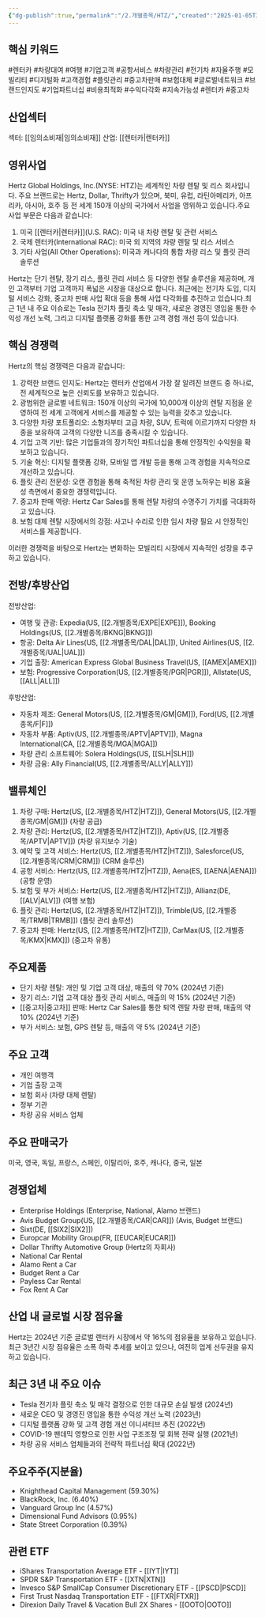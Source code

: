 ```yaml
---
{"dg-publish":true,"permalink":"/2.개별종목/HTZ/","created":"2025-01-05T20:54:26.099+09:00","updated":"2025-06-03T20:05:59.476+09:00"}
---
```


## 핵심 키워드

#렌터카 #차량대여 #여행 #기업고객 #공항서비스 #차량관리 #전기차 #자율주행 #모빌리티 #디지털화 #고객경험 #플릿관리 #중고차판매 #보험대체 #글로벌네트워크 #브랜드인지도 #기업파트너십 #비용최적화 #수익다각화 #지속가능성 #렌터카 #중고차 

## 산업섹터

섹터: [[임의소비재\|임의소비재]]
산업: [[렌터카\|렌터카]]

## 영위사업

Hertz Global Holdings, Inc.(NYSE: HTZ)는 세계적인 차량 렌탈 및 리스 회사입니다. 주요 브랜드로는 Hertz, Dollar, Thrifty가 있으며, 북미, 유럽, 라틴아메리카, 아프리카, 아시아, 호주 등 전 세계 150개 이상의 국가에서 사업을 영위하고 있습니다.주요 사업 부문은 다음과 같습니다:

1. 미국 [[렌터카\|렌터카]](U.S. RAC): 미국 내 차량 렌탈 및 관련 서비스
2. 국제 렌터카(International RAC): 미국 외 지역의 차량 렌탈 및 리스 서비스
3. 기타 사업(All Other Operations): 미국과 캐나다의 통합 차량 리스 및 플릿 관리 솔루션

Hertz는 단기 렌탈, 장기 리스, 플릿 관리 서비스 등 다양한 렌탈 솔루션을 제공하며, 개인 고객부터 기업 고객까지 폭넓은 시장을 대상으로 합니다. 최근에는 전기차 도입, 디지털 서비스 강화, 중고차 판매 사업 확대 등을 통해 사업 다각화를 추진하고 있습니다.최근 1년 내 주요 이슈로는 Tesla 전기차 플릿 축소 및 매각, 새로운 경영진 영입을 통한 수익성 개선 노력, 그리고 디지털 플랫폼 강화를 통한 고객 경험 개선 등이 있습니다.

## 핵심 경쟁력

Hertz의 핵심 경쟁력은 다음과 같습니다:

1. 강력한 브랜드 인지도: Hertz는 렌터카 산업에서 가장 잘 알려진 브랜드 중 하나로, 전 세계적으로 높은 신뢰도를 보유하고 있습니다.
2. 광범위한 글로벌 네트워크: 150개 이상의 국가에 10,000개 이상의 렌탈 지점을 운영하여 전 세계 고객에게 서비스를 제공할 수 있는 능력을 갖추고 있습니다.
3. 다양한 차량 포트폴리오: 소형차부터 고급 차량, SUV, 트럭에 이르기까지 다양한 차종을 보유하여 고객의 다양한 니즈를 충족시킬 수 있습니다.
4. 기업 고객 기반: 많은 기업들과의 장기적인 파트너십을 통해 안정적인 수익원을 확보하고 있습니다.
5. 기술 혁신: 디지털 플랫폼 강화, 모바일 앱 개발 등을 통해 고객 경험을 지속적으로 개선하고 있습니다.
6. 플릿 관리 전문성: 오랜 경험을 통해 축적된 차량 관리 및 운영 노하우는 비용 효율성 측면에서 중요한 경쟁력입니다.
7. 중고차 판매 역량: Hertz Car Sales를 통해 렌탈 차량의 수명주기 가치를 극대화하고 있습니다.
8. 보험 대체 렌탈 시장에서의 강점: 사고나 수리로 인한 임시 차량 필요 시 안정적인 서비스를 제공합니다.

이러한 경쟁력을 바탕으로 Hertz는 변화하는 모빌리티 시장에서 지속적인 성장을 추구하고 있습니다.

## 전방/후방산업

전방산업:

- 여행 및 관광: Expedia(US, [[2.개별종목/EXPE\|EXPE]]), Booking Holdings(US, [[2.개별종목/BKNG\|BKNG]])
- 항공: Delta Air Lines(US, [[2.개별종목/DAL\|DAL]]), United Airlines(US, [[2.개별종목/UAL\|UAL]])
- 기업 출장: American Express Global Business Travel(US, [[AMEX\|AMEX]])
- 보험: Progressive Corporation(US, [[2.개별종목/PGR\|PGR]]), Allstate(US, [[ALL\|ALL]])

후방산업:

- 자동차 제조: General Motors(US, [[2.개별종목/GM\|GM]]), Ford(US, [[2.개별종목/F\|F]])
- 자동차 부품: Aptiv(US, [[2.개별종목/APTV\|APTV]]), Magna International(CA, [[2.개별종목/MGA\|MGA]])
- 차량 관리 소프트웨어: Solera Holdings(US, [[SLH\|SLH]])
- 차량 금융: Ally Financial(US, [[2.개별종목/ALLY\|ALLY]])

## 밸류체인

1. 차량 구매: Hertz(US, [[2.개별종목/HTZ\|HTZ]]), General Motors(US, [[2.개별종목/GM\|GM]]) (차량 공급)
2. 차량 관리: Hertz(US, [[2.개별종목/HTZ\|HTZ]]), Aptiv(US, [[2.개별종목/APTV\|APTV]]) (차량 유지보수 기술)
3. 예약 및 고객 서비스: Hertz(US, [[2.개별종목/HTZ\|HTZ]]), Salesforce(US, [[2.개별종목/CRM\|CRM]]) (CRM 솔루션)
4. 공항 서비스: Hertz(US, [[2.개별종목/HTZ\|HTZ]]), Aena(ES, [[AENA\|AENA]]) (공항 운영)
5. 보험 및 부가 서비스: Hertz(US, [[2.개별종목/HTZ\|HTZ]]), Allianz(DE, [[ALV\|ALV]]) (여행 보험)
6. 플릿 관리: Hertz(US, [[2.개별종목/HTZ\|HTZ]]), Trimble(US, [[2.개별종목/TRMB\|TRMB]]) (플릿 관리 솔루션)
7. 중고차 판매: Hertz(US, [[2.개별종목/HTZ\|HTZ]]), CarMax(US, [[2.개별종목/KMX\|KMX]]) (중고차 유통)

## 주요제품

- 단기 차량 렌탈: 개인 및 기업 고객 대상, 매출의 약 70% (2024년 기준)
- 장기 리스: 기업 고객 대상 플릿 관리 서비스, 매출의 약 15% (2024년 기준)
- [[중고차\|중고차]] 판매: Hertz Car Sales를 통한 퇴역 렌탈 차량 판매, 매출의 약 10% (2024년 기준)
- 부가 서비스: 보험, GPS 렌탈 등, 매출의 약 5% (2024년 기준)

## 주요 고객

- 개인 여행객
- 기업 출장 고객
- 보험 회사 (차량 대체 렌탈)
- 정부 기관
- 차량 공유 서비스 업체

## 주요 판매국가

미국, 영국, 독일, 프랑스, 스페인, 이탈리아, 호주, 캐나다, 중국, 일본

## 경쟁업체

- Enterprise Holdings (Enterprise, National, Alamo 브랜드)
- Avis Budget Group(US, [[2.개별종목/CAR\|CAR]]) (Avis, Budget 브랜드)
- Sixt(DE, [[SIX2\|SIX2]])
- Europcar Mobility Group(FR, [[EUCAR\|EUCAR]])
- Dollar Thrifty Automotive Group (Hertz의 자회사)
- National Car Rental
- Alamo Rent a Car
- Budget Rent a Car
- Payless Car Rental
- Fox Rent A Car

## 산업 내 글로벌 시장 점유율

Hertz는 2024년 기준 글로벌 렌터카 시장에서 약 16%의 점유율을 보유하고 있습니다. 최근 3년간 시장 점유율은 소폭 하락 추세를 보이고 있으나, 여전히 업계 선두권을 유지하고 있습니다.

## 최근 3년 내 주요 이슈

- Tesla 전기차 플릿 축소 및 매각 결정으로 인한 대규모 손실 발생 (2024년)
- 새로운 CEO 및 경영진 영입을 통한 수익성 개선 노력 (2023년)
- 디지털 플랫폼 강화 및 고객 경험 개선 이니셔티브 추진 (2022년)
- COVID-19 팬데믹 영향으로 인한 사업 구조조정 및 회복 전략 실행 (2021년)
- 차량 공유 서비스 업체들과의 전략적 파트너십 확대 (2022년)

## 주요주주(지분율)

- Knighthead Capital Management (59.30%)
- BlackRock, Inc. (6.40%)
- Vanguard Group Inc (4.57%)
- Dimensional Fund Advisors (0.95%)
- State Street Corporation (0.39%)

## 관련 ETF

- iShares Transportation Average ETF - [[IYT\|IYT]]
- SPDR S&P Transportation ETF - [[XTN\|XTN]]
- Invesco S&P SmallCap Consumer Discretionary ETF - [[PSCD\|PSCD]]
- First Trust Nasdaq Transportation ETF - [[FTXR\|FTXR]]
- Direxion Daily Travel & Vacation Bull 2X Shares - [[OOTO\|OOTO]]